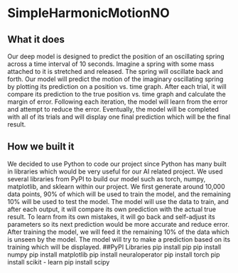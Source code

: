 # SimpleHarmonicMotionNO
## What it does
Our deep model is designed to predict the position of an oscillating spring across a time interval of 10 seconds. Imagine a spring with some mass attached to it is stretched and released. The spring will oscillate back and forth. Our model will predict the motion of the imaginary oscillating spring by plotting its prediction on a position vs. time graph. After each trial, it will compare its prediction to the true position vs. time graph and calculate the margin of error. Following each iteration, the model will learn from the error and attempt to reduce the error. Eventually, the model will be completed with all of its trials and will display one final prediction which will be the final result. 
## How we built it
We decided to use Python to code our project since Python has many built in libraries which would be very useful for our AI related project. We used several libraries from PyPI to build our model such as torch, numpy, matplotlib, and sklearn within our project. We first generate around 10,000 data points, 90% of which will be used to train the model, and the remaining 10% will be used to test the model. The model will use the data to train, and after each output, it will compare its own prediction with the actual true result. To learn from its own mistakes, it will go back and self-adjust its parameters so its next prediction would be more accurate and reduce error. After training the model, we will feed it the remaining 10% of the data which is unseen by the model. The model will try to make a prediction based on its training which will be displayed.
##PyPI Libraries
pip install pip
pip install numpy
pip install matplotlib
pip install neuraloperator
pip install torch
pip install scikit - learn
pip install scipy

